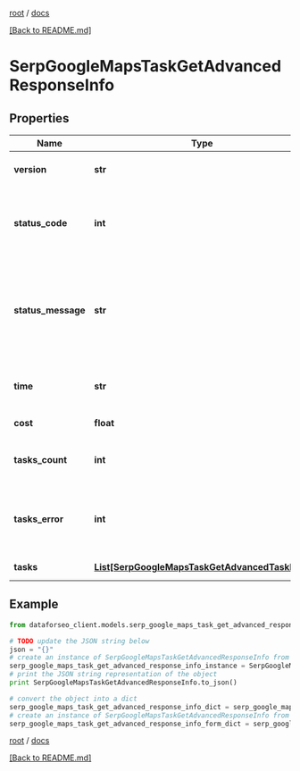 [root](./../ "root") / [docs](./ "docs")

[[Back to README.md]](./../README.md "[Back to README.md]")

# SerpGoogleMapsTaskGetAdvancedResponseInfo

## Properties

Name | Type | Description | Notes
------------ | ------------- | ------------- | -------------
**version** | **str** | the current version of the API | [optional]
**status_code** | **int** | general status code you can find the full list of the response codes here | [optional]
**status_message** | **str** | general informational message you can find the full list of general informational messages here | [optional]
**time** | **str** | total execution time, seconds | [optional]
**cost** | **float** | total tasks cost, USD | [optional]
**tasks_count** | **int** | the number of tasks in the tasks array | [optional]
**tasks_error** | **int** | the number of tasks in the tasks array returned with an error | [optional]
**tasks** | [**List[SerpGoogleMapsTaskGetAdvancedTaskInfo]**](SerpGoogleMapsTaskGetAdvancedTaskInfo.md) | array of tasks | [optional]

## Example

```python
from dataforseo_client.models.serp_google_maps_task_get_advanced_response_info import SerpGoogleMapsTaskGetAdvancedResponseInfo

# TODO update the JSON string below
json = "{}"
# create an instance of SerpGoogleMapsTaskGetAdvancedResponseInfo from a JSON string
serp_google_maps_task_get_advanced_response_info_instance = SerpGoogleMapsTaskGetAdvancedResponseInfo.from_json(json)
# print the JSON string representation of the object
print SerpGoogleMapsTaskGetAdvancedResponseInfo.to_json()

# convert the object into a dict
serp_google_maps_task_get_advanced_response_info_dict = serp_google_maps_task_get_advanced_response_info_instance.to_dict()
# create an instance of SerpGoogleMapsTaskGetAdvancedResponseInfo from a dict
serp_google_maps_task_get_advanced_response_info_form_dict = serp_google_maps_task_get_advanced_response_info.from_dict(serp_google_maps_task_get_advanced_response_info_dict)
```

  

[root](./../ "root") / [docs](./ "docs")

[[Back to README.md]](./../README.md "[Back to README.md]")